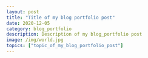 ```yaml
---
layout: post
title: "Title of my blog portfolio post"
date: 2020-12-05
category: blog_portfolio
description: Description of my blog_portfolio post
image: /img/world.jpg
topics: ["topic_of_my_blog_portfolio_post"]
---
```



